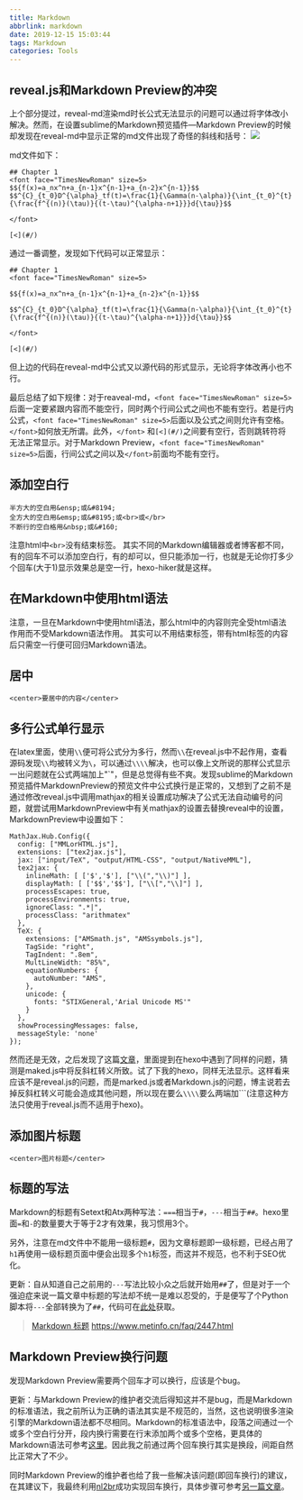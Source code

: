 ```yaml
---
title: Markdown
abbrlink: markdown
date: 2019-12-15 15:03:44
tags: Markdown
categories: Tools
---
```


## reveal.js和Markdown Preview的冲突
上个部分提过，reveal-md渲染md时长公式无法显示的问题可以通过将字体改小解决。然而，在设置sublime的Markdown预览插件&mdash;Markdown Preview的时候却发现在reveal-md中显示正常的md文件出现了奇怪的斜线和括号：
![](http://storage.jingwang.site/img/20191217135319.png)

md文件如下：
```
## Chapter 1
<font face="TimesNewRoman" size=5>
$${f(x)=a_nx^n+a_{n-1}x^{n-1}+a_{n-2}x^{n-1}}$$
$$^{C}_{t_0}D^{\alpha}_tf(t)=\frac{1}{\Gamma(n-\alpha)}{\int_{t_0}^{t}{\frac{f^{(n)}(\tau)}{(t-\tau)^{\alpha-n+1}}}d{\tau}}$$

</font>

[<](#/)
```
通过一番调整，发现如下代码可以正常显示：
```
## Chapter 1
<font face="TimesNewRoman" size=5>

$${f(x)=a_nx^n+a_{n-1}x^{n-1}+a_{n-2}x^{n-1}}$$

$$^{C}_{t_0}D^{\alpha}_tf(t)=\frac{1}{\Gamma(n-\alpha)}{\int_{t_0}^{t}{\frac{f^{(n)}(\tau)}{(t-\tau)^{\alpha-n+1}}}d{\tau}}$$

</font>

[<](#/)
```
但上边的代码在reveal-md中公式又以源代码的形式显示，无论将字体改再小也不行。

最后总结了如下规律：对于reaveal-md，`<font face="TimesNewRoman" size=5>`后面一定要紧跟内容而不能空行，同时两个行间公式之间也不能有空行。若是行内公式，`<font face="TimesNewRoman" size=5>`后面以及公式之间则允许有空格。`</font>`如何放无所谓。此外，`</font>`
和`[<](#/)`之间要有空行，否则跳转符将无法正常显示。对于Markdown Preview，`<font face="TimesNewRoman" size=5>`后面，行间公式之间以及`</font>`前面均不能有空行。

## 添加空白行
```
半方大的空白用&ensp;或&#8194;
全方大的空白用&emsp;或&#8195;或<br>或</br>
不断行的空白格用&nbsp;或&#160;
```
注意html中`<br>`没有结束标签。
其实不同的Markdown编辑器或者博客都不同，有的回车不可以添加空白行，有的却可以，但只能添加一行，也就是无论你打多少个回车(大于1)显示效果总是空一行，hexo-hiker就是这样。

## 在Markdown中使用html语法
注意，一旦在Markdown中使用html语法，那么html中的内容则完全受html语法作用而不受Markdown语法作用。 其实可以不用结束标签，带有html标签的内容后只需空一行便可回归Markdown语法。

## 居中
`<center>要居中的内容</center>`

## 多行公式单行显示
在latex里面，使用`\\`便可将公式分为多行，然而`\\`在reveal.js中不起作用，查看源码发现`\\`均被转义为`\`，可以通过`\\\\`解决，也可以像上文所说的那样公式显示一出问题就在公式两端加上"`"，但是总觉得有些不爽。发现sublime的Markdown预览插件MarkdownPreview的预览文件中公式换行是正常的，又想到了之前不是通过修改reveal.js中调用mathjax的相关设置成功解决了公式无法自动编号的问题，就尝试用MarkdownPreview中有关mathjax的设置去替换reveal中的设置，MarkdownPreview中设置如下：
```
MathJax.Hub.Config({
  config: ["MMLorHTML.js"],
  extensions: ["tex2jax.js"],
  jax: ["input/TeX", "output/HTML-CSS", "output/NativeMML"],
  tex2jax: {
    inlineMath: [ ['$','$'], ["\\(","\\)"] ],
    displayMath: [ ['$$','$$'], ["\\[","\\]"] ],
    processEscapes: true,
    processEnvironments: true,
    ignoreClass: ".*|",
    processClass: "arithmatex"
  },
  TeX: {
    extensions: ["AMSmath.js", "AMSsymbols.js"],
    TagSide: "right",
    TagIndent: ".8em",
    MultLineWidth: "85%",
    equationNumbers: {
      autoNumber: "AMS",
    },
    unicode: {
      fonts: "STIXGeneral,'Arial Unicode MS'"
    }
  },
  showProcessingMessages: false,
  messageStyle: 'none'
});
```
然而还是无效，之后发现了这篇[文章](http://kubicode.me/2016/03/18/Hexo/The-Trick-about-Hexo-Support-MutliLine-Equation-using-Mathjax/)，里面提到在hexo中遇到了同样的问题，猜测是maked.js中将反斜杠转义所致。试了下我的hexo，同样无法显示。这样看来应该不是reveal.js的问题，而是marked.js或者Markdown.js的问题，博主说若去掉反斜杠转义可能会造成其他问题，所以现在要么`\\\\`要么两端加```(注意这种方法只使用于reveal.js而不适用于hexo)。

## 添加图片标题
`<center>图片标题</center>`

## 标题的写法
Markdown的标题有Setext和Atx两种写法：`===`相当于`#`，`---`相当于`##`。hexo里面`=`和`-`的数量要大于等于2才有效果，我习惯用3个。

另外，注意在md文件中不能用一级标题`#`，因为文章标题即一级标题，已经占用了`h1`再使用一级标题页面中便会出现多个`h1`标签，而这并不规范，也不利于SEO优化。

更新：自从知道自己之前用的`---`写法比较小众之后就开始用`##`了，但是对于一个强迫症来说一篇文章中标题的写法却不统一是难以忍受的，于是便写了个Python脚本将`---`全部转换为了`##`，代码可在[此处](https://gist.github.com/JingwangLi/cbddb820b3a728ae4cd8fd392042b3f2)获取。

>[Markdown 标题](https://www.w3cschool.cn/markdownyfsm/ryj1e2.html)
>https://www.metinfo.cn/faq/2447.html

## Markdown Preview换行问题
发现Markdown Preview需要两个回车才可以换行，应该是个bug。

更新：与Markdown Preview的维护者交流后得知这并不是bug，而是Markdown的标准语法，我之前所认为正确的语法其实是不规范的，当然，这也说明很多渲染引擎的Markdown语法都不尽相同。Markdown的标准语法中，段落之间通过一个或多个空白行分开，段内换行需要在行末添加两个或多个空格，更具体的Markdown语法可参考[这里](https://daringfireball.net/projects/markdown/syntax)。因此我之前通过两个回车换行其实是换段，间距自然比正常大了不少。

同时Markdown Preview的维护者也给了我一些解决该问题(即回车换行)的建议，在其建议下，我最终利用[nl2br](https://python-markdown.github.io/extensions/nl2br/)成功实现回车换行，具体步骤可参考[另一篇文章](https://jingwang.site/posts/sublime-text.html#Markdown-Preview)。
